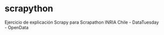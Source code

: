 scrapython
==========

Ejercicio de explicación Scrapy para Scrapathon INRIA Chile - DataTuesday - OpenData
